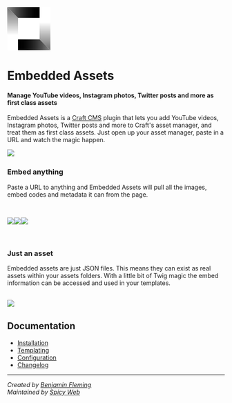 <img src="docs/assets/icon.png" width="100">

# Embedded Assets
#### Manage YouTube videos, Instagram photos, Twitter posts and more as first class assets

Embedded Assets is a [Craft CMS](https://craftcms.com) plugin that lets you add YouTube videos, Instagram photos, Twitter posts and more to Craft's asset manager, and treat them as first class assets. Just open up your asset manager, paste in a URL and watch the magic happen.

<img src="docs/assets/input@2x.png" width="560">

### Embed anything

Paste a URL to anything and Embedded Assets will pull all the images, embed codes and metadata it can from the page.

<br>

<img src="docs/assets/youtube.png" width="282.5"><img src="docs/assets/google-maps.png" width="282.5"><img src="docs/assets/twitter.png" width="282.5">

<br>

### Just an asset

Embedded assets are just JSON files. This means they can exist as real assets within your assets folders. With a little bit of Twig magic the embed information can be accessed and used in your templates.

<br>

<img src="docs/assets/asset-table@2x.png" width="703">

<br>

## Documentation

- [Installation](docs/installation.md)
- [Templating](docs/templating.md)
- [Configuration](docs/configuration.md)
- [Changelog](CHANGELOG.md)

---

*Created by [Benjamin Fleming](https://github.com/benjamminf)*
<br>
*Maintained by [Spicy Web](https://spicyweb.com.au)*
